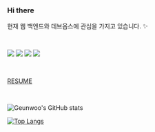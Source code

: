 ### Hi there

현재 웹 백엔드와 데브옵스에 관심을 가지고 있습니다. ✨

<br>

<img src="https://img.shields.io/badge/Django-092E20?style=flat-square&logo=Django&logoColor=white"/></a>
<img src="https://img.shields.io/badge/Python-3776AB?style=flat-square&logo=Python&logoColor=white"/></a>
<img src="https://img.shields.io/badge/AWS-BD8B13?style=flat-square&logo=Amazon AWS&logoColor=white"/></a>
<img src="https://img.shields.io/badge/Docker-2496ED?style=flat-square&logo=Docker&logoColor=white"/></a>

<br>

[RESUME](https://drive.google.com/file/d/19ypJ_AUNTmWf5xJon-FIGIhviFe7i3WW/view?usp=sharing)

<br>

![Geunwoo's GitHub stats](https://github-readme-stats.vercel.app/api?username=Gnu-Kenny&show_icons=true&theme=tokyonight)

[![Top Langs](https://github-readme-stats.vercel.app/api/top-langs/?username=Gnu-Kenny&layout=compact&theme=tokyonight)](https://github.com/anuraghazra/github-readme-stats)


<!--
**Gnu-Kenny/Gnu-Kenny** is a ✨ _special_ ✨ repository because its `README.md` (this file) appears on your GitHub profile.

Here are some ideas to get you started:

- 🔭 I’m currently working on ...
- 🌱 I’m currently learning ...
- 👯 I’m looking to collaborate on ...
- 🤔 I’m looking for help with ...
- 💬 Ask me about ...
- 📫 How to reach me: ...
- 😄 Pronouns: ...
- ⚡ Fun fact: ...
-->
